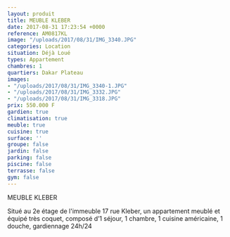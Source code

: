 ```yaml
---
layout: produit
title: MEUBLE KLEBER
date: 2017-08-31 17:23:54 +0000
reference: AM0817KL
image: "/uploads/2017/08/31/IMG_3340.JPG"
categories: Location
situation: Déjà Loué
types: Appartement
chambres: 1
quartiers: Dakar Plateau
images:
- "/uploads/2017/08/31/IMG_3340-1.JPG"
- "/uploads/2017/08/31/IMG_3332.JPG"
- "/uploads/2017/08/31/IMG_3318.JPG"
prix: 550.000 F
gardien: true
climatisation: true
meuble: true
cuisine: true
surface: ''
groupe: false
jardin: false
parking: false
piscine: false
terrasse: false
gym: false
---
```



MEUBLE KLEBER

Situé au 2e étage de l'immeuble 17 rue Kleber, un appartement meublé et équipé très coquet, composé d’1 séjour, 1 chambre, 1 cuisine américaine, 1 douche, gardiennage 24h/24
